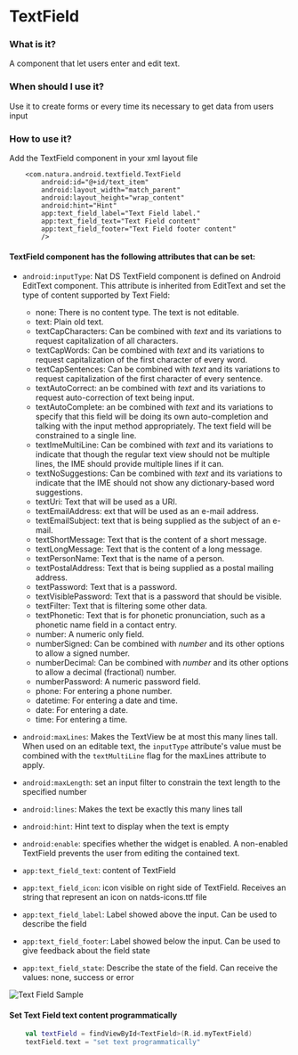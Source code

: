 # TextField

### What is it?
A component that let users enter and edit text.

### When should I use it?
Use it to create forms or every time its necessary to get data from users input

### How to use it?

Add the TextField component in your xml layout file

```android
    <com.natura.android.textfield.TextField
        android:id="@+id/text_item"
        android:layout_width="match_parent"
        android:layout_height="wrap_content"
        android:hint="Hint"
        app:text_field_label="Text Field label."
        app:text_field_text="Text Field content"
        app:text_field_footer="Text Field footer content"
        />
```
#### TextField component has the following attributes that can be set:
- `android:inputType`: Nat DS TextField component is defined on Android EditText component. This attribute is inherited from EditText and set the type of content supported by Text Field:
    - none: There is no content type. The text is not editable.
    - text: Plain old text.
    - textCapCharacters: Can be combined with <var>text</var> and its variations to request capitalization of all characters.
    - textCapWords: Can be combined with <var>text</var> and its variations to request capitalization of the first character of every word.
    - textCapSentences: Can be combined with <var>text</var> and its variations to request capitalization of the first character of every sentence.
    - textAutoCorrect: an be combined with <var>text</var> and its variations to request auto-correction of text being input.
    - textAutoComplete: an be combined with <var>text</var> and its variations to specify that this field will be doing its own auto-completion and talking with the input method appropriately. The text field will be constrained to a single line.
    - textImeMultiLine: Can be combined with <var>text</var> and its variations to indicate that though the regular text view should not be multiple lines, the IME should provide multiple lines if it can.
    - textNoSuggestions: Can be combined with <var>text</var> and its variations to indicate that the IME should not show any dictionary-based word suggestions.
    - textUri: Text that will be used as a URI.
    - textEmailAddress: ext that will be used as an e-mail address.
    - textEmailSubject: text that is being supplied as the subject of an e-mail.
    - textShortMessage: Text that is the content of a short message.
    - textLongMessage: Text that is the content of a long message.
    - textPersonName: Text that is the name of a person.
    - textPostalAddress: Text that is being supplied as a postal mailing address.
    - textPassword: Text that is a password.
    - textVisiblePassword: Text that is a password that should be visible.
    - textFilter: Text that is filtering some other data.
    - textPhonetic: Text that is for phonetic pronunciation, such as a phonetic name field in a contact entry.
    - number: A numeric only field.
    - numberSigned: Can be combined with <var>number</var> and its other options to allow a signed number.
    - numberDecimal: Can be combined with <var>number</var> and its other options to allow a decimal (fractional) number.
    - numberPassword: A numeric password field.
    - phone: For entering a phone number.
    - datetime: For entering a date and time.
    - date: For entering a date.
    - time: For entering a time.

- `android:maxLines`: Makes the TextView be at most this many lines tall. When used on an editable text, the <code>inputType</code> attribute's value must be combined with the <code>textMultiLine</code> flag for the maxLines attribute to apply.
- `android:maxLength`: set an input filter to constrain the text length to the specified number
- `android:lines`: Makes the text be exactly this many lines tall
- `android:hint`: Hint text to display when the text is empty
- `android:enable`: specifies whether the widget is enabled. A non-enabled TextField prevents the user from editing the contained text.
- `app:text_field_text`: content of TextField
- `app:text_field_icon`: icon visible on right side of TextField. Receives an string that represent an icon on natds-icons.ttf file
- `app:text_field_label`: Label showed above the input. Can be used to describe the field
- `app:text_field_footer`: Label showed below the input. Can be used to give feedback about the field state
- `app:text_field_state`: Describe the state of the field. Can receive the values: none, success or error

![Text Field Sample](textfieldsample.png)


#### Set Text Field text content programmatically

```kotlin
    val textField = findViewById<TextField>(R.id.myTextField)
    textField.text = "set text programmatically"
```

